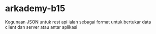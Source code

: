 # arkademy-b15
Kegunaan JSON untuk rest api ialah sebagai format untuk bertukar data client dan server atau antar aplikasi
